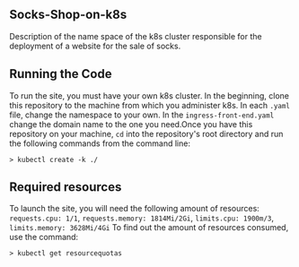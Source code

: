 ## Socks-Shop-on-k8s
Description of the name space of the k8s cluster responsible for the deployment of a website for the sale of socks.
## Running the Code
To run the site, you must have your own k8s cluster. In the beginning, clone this repository to the machine from which you administer k8s. In each `.yaml` file, change the namespace to your own. In the `ingress-front-end.yaml` change the domain name to the one you need.Once you have this repository on your machine, `cd` into the repository's root directory and run the following commands from the command line:
```
> kubectl create -k ./
```
## Required resources
To launch the site, you will need the following amount of resources:
`requests.cpu: 1/1`, `requests.memory: 1814Mi/2Gi`, `limits.cpu: 1900m/3`,
`limits.memory: 3628Mi/4Gi`
To find out the amount of resources consumed, use the command:
```
> kubectl get resourcequotas
```
